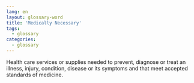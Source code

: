 ```yaml
---
lang: en
layout: glossary-word
title: 'Medically Necessary'
tags:
  - glossary
categories:
  - glossary
---
```

Health care services or supplies needed to prevent, diagnose or treat an illness, injury, condition, disease or its symptoms and that meet accepted standards of medicine.